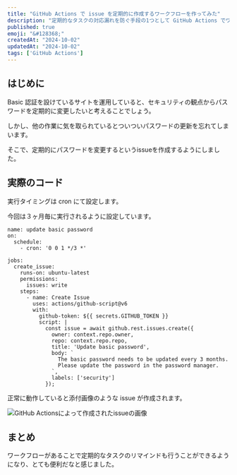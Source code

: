 ```yaml
---
title: "GitHub Actions で issue を定期的に作成するワークフローを作ってみた"
description: "定期的なタスクの対応漏れを防ぐ手段の1つとして GitHub Actions でワークフローを作成しました。"
published: true
emoji: "&#128368;"
createdAt: "2024-10-02"
updatedAt: "2024-10-02"
tags: ['GitHub Actions']
---
```


## はじめに

Basic 認証を設けているサイトを運用していると、セキュリティの観点からパスワードを定期的に変更したいと考えることでしょう。

しかし、他の作業に気を取られているとついついパスワードの更新を忘れてしまいます。

そこで、定期的にパスワードを変更するというissueを作成するようにしました。

## 実際のコード

実行タイミングは cron にて設定します。

今回は３ヶ月毎に実行されるように設定しています。

```
name: update basic password
on:
  schedule:
    - cron: '0 0 1 */3 *'

jobs:
  create_issue:
    runs-on: ubuntu-latest
    permissions:
      issues: write
    steps:
      - name: Create Issue
        uses: actions/github-script@v6
        with:
          github-token: ${{ secrets.GITHUB_TOKEN }}
          script: |
            const issue = await github.rest.issues.create({
              owner: context.repo.owner,
              repo: context.repo.repo,
              title: 'Update basic password',
              body: `
                The basic password needs to be updated every 3 months.
                Please update the password in the password manager.
              `,
              labels: ['security']
            });
```

正常に動作していると添付画像のような issue が作成されます。

![GitHub Actionsによって作成されたissueの画像](/images/content/issues-created-with-gitHub-actions.png)

## まとめ

ワークフローがあることで定期的なタスクのリマインドも行うことができるようになり、とても便利だなと感じました。
